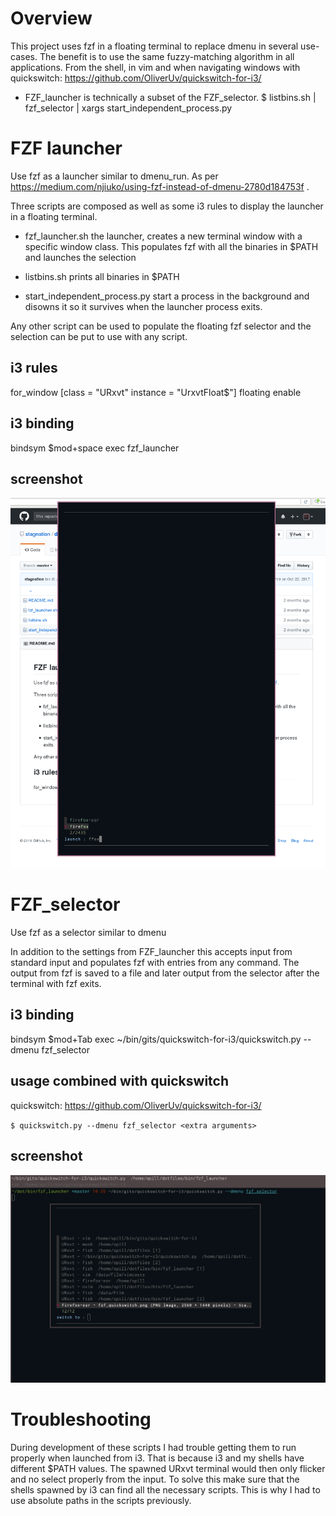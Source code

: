 Overview
========

This project uses fzf in a floating terminal to replace dmenu in several
use-cases. The benefit is to use the same fuzzy-matching algorithm in all
applications. From the shell, in vim and when navigating windows with
quickswitch: https://github.com/OliverUv/quickswitch-for-i3/


* FZF_launcher is technically a subset of the FZF_selector.
$ listbins.sh | fzf_selector | xargs start_independent_process.py

FZF launcher
============

Use fzf as a launcher similar to dmenu_run.
As per https://medium.com/njiuko/using-fzf-instead-of-dmenu-2780d184753f .

Three scripts are composed as well as some i3 rules to display the launcher in a
floating terminal.

* fzf_launcher.sh
    the launcher, creates a new terminal window with a specific window class.
    This populates fzf with all the binaries in $PATH and launches the selection

* listbins.sh
    prints all binaries in $PATH

* start_independent_process.py
    start a process in the background and disowns it so it survives when the
    launcher process exits.


Any other script can be used to populate the floating fzf selector and the
selection can be put to use with any script.

i3 rules
--------

for_window [class = "URxvt" instance = "UrxvtFloat$"] floating enable

i3 binding
----------

bindsym $mod+space exec fzf_launcher

screenshot
----------

![ScreenShot](launcher.png)


FZF_selector
============

Use fzf as a selector similar to dmenu

In addition to the settings from FZF_launcher this accepts input from standard
input and populates fzf with entries from any command. The output from fzf is
saved to a file and later output from the selector after the terminal with fzf
exits.

i3 binding
----------

bindsym $mod+Tab exec ~/bin/gits/quickswitch-for-i3/quickswitch.py --dmenu fzf_selector

usage combined with quickswitch
-------------------------------
quickswitch: https://github.com/OliverUv/quickswitch-for-i3/

`
$ quickswitch.py --dmenu fzf_selector <extra arguments>
`

screenshot
----------

![Screenshot](./selector.png)

Troubleshooting
===============

During development of these scripts I had trouble getting them to run properly
when launched from i3. That is because i3 and my shells have different $PATH
values. The spawned URxvt terminal would then only flicker and no select
properly from the input. To solve this make sure that the shells spawned by i3
can find all the necessary scripts. This is why I had to use absolute paths in
the scripts previously.

